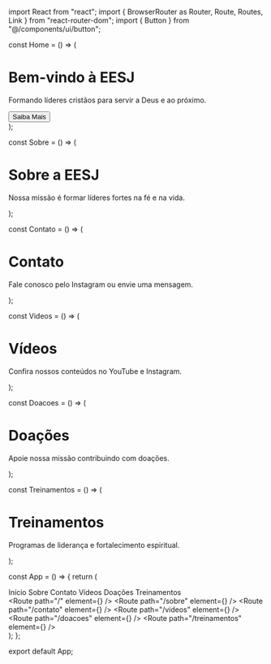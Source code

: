 import React from "react";
import { BrowserRouter as Router, Route, Routes, Link } from "react-router-dom";
import { Button } from "@/components/ui/button";

const Home = () => (
  <div className="text-center p-6">
    <h1 className="text-3xl font-bold">Bem-vindo à EESJ</h1>
    <p className="mt-4">Formando líderes cristãos para servir a Deus e ao próximo.</p>
    <Button className="mt-6" asChild>
      <Link to="/sobre">Saiba Mais</Link>
    </Button>
  </div>
);

const Sobre = () => (
  <div className="p-6">
    <h1 className="text-2xl font-bold">Sobre a EESJ</h1>
    <p className="mt-4">Nossa missão é formar líderes fortes na fé e na vida.</p>
  </div>
);

const Contato = () => (
  <div className="p-6">
    <h1 className="text-2xl font-bold">Contato</h1>
    <p className="mt-4">Fale conosco pelo Instagram ou envie uma mensagem.</p>
  </div>
);

const Videos = () => (
  <div className="p-6">
    <h1 className="text-2xl font-bold">Vídeos</h1>
    <p className="mt-4">Confira nossos conteúdos no YouTube e Instagram.</p>
  </div>
);

const Doacoes = () => (
  <div className="p-6">
    <h1 className="text-2xl font-bold">Doações</h1>
    <p className="mt-4">Apoie nossa missão contribuindo com doações.</p>
  </div>
);

const Treinamentos = () => (
  <div className="p-6">
    <h1 className="text-2xl font-bold">Treinamentos</h1>
    <p className="mt-4">Programas de liderança e fortalecimento espiritual.</p>
  </div>
);

const App = () => {
  return (
    <Router>
      <div className="min-h-screen bg-gray-100">
        <nav className="p-4 bg-blue-600 text-white flex justify-around">
          <Link to="/">Início</Link>
          <Link to="/sobre">Sobre</Link>
          <Link to="/contato">Contato</Link>
          <Link to="/videos">Vídeos</Link>
          <Link to="/doacoes">Doações</Link>
          <Link to="/treinamentos">Treinamentos</Link>
        </nav>
        <Routes>
          <Route path="/" element={<Home />} />
          <Route path="/sobre" element={<Sobre />} />
          <Route path="/contato" element={<Contato />} />
          <Route path="/videos" element={<Videos />} />
          <Route path="/doacoes" element={<Doacoes />} />
          <Route path="/treinamentos" element={<Treinamentos />} />
        </Routes>
      </div>
    </Router>
  );
};

export default App;
